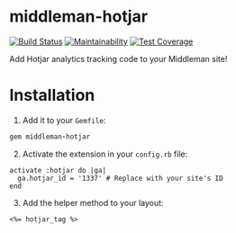 # middleman-hotjar
[![Build Status](https://travis-ci.org/KieranHunt/middleman-hotjar.svg?branch=master)](https://travis-ci.org/KieranHunt/middleman-hotjar)
[![Maintainability](https://api.codeclimate.com/v1/badges/7cad0cb69b48743dca26/maintainability)](https://codeclimate.com/github/KieranHunt/middleman-hotjar/maintainability)
[![Test Coverage](https://api.codeclimate.com/v1/badges/7cad0cb69b48743dca26/test_coverage)](https://codeclimate.com/github/KieranHunt/middleman-hotjar/test_coverage)

Add Hotjar analytics tracking code to your Middleman site!

# Installation

1. Add it to your `Gemfile`:

```ruby
gem middleman-hotjar
```

2. Activate the extension in your `config.rb` file:

```erb
activate :hotjar do |ga|
  ga.hotjar_id = '1337' # Replace with your site's ID
end
```

3. Add the helper method to your layout:

```erb
<%= hotjar_tag %>
```
